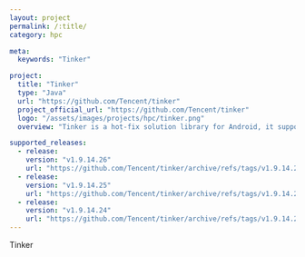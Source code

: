 ```yaml
---
layout: project
permalink: /:title/
category: hpc

meta:
  keywords: "Tinker"

project:
  title: "Tinker"
  type: "Java"
  url: "https://github.com/Tencent/tinker"
  project_official_url: "https://github.com/Tencent/tinker"
  logo: "/assets/images/projects/hpc/tinker.png"
  overview: "Tinker is a hot-fix solution library for Android, it supports dex, library and resources update without reinstalling apk."

supported_releases:
  - release:
    version: "v1.9.14.26"
    url: "https://github.com/Tencent/tinker/archive/refs/tags/v1.9.14.26.tar.gz"
  - release:
    version: "v1.9.14.25"
    url: "https://github.com/Tencent/tinker/archive/refs/tags/v1.9.14.25.tar.gz"
  - release:
    version: "v1.9.14.24"
    url: "https://github.com/Tencent/tinker/archive/refs/tags/v1.9.14.24.tar.gz"
---
```


<p>Tinker</p>
